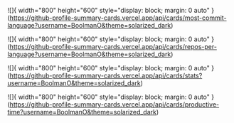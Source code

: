 ![]{ width="800" height="600" style="display: block; margin: 0 auto" }(https://github-profile-summary-cards.vercel.app/api/cards/most-commit-language?username=BoolmanO&theme=solarized_dark)

![]{ width="800" height="600" style="display: block; margin: 0 auto" }(https://github-profile-summary-cards.vercel.app/api/cards/repos-per-language?username=BoolmanO&theme=solarized_dark)

![]{ width="800" height="600" style="display: block; margin: 0 auto" }(https://github-profile-summary-cards.vercel.app/api/cards/stats?username=BoolmanO&theme=solarized_dark)

![]{ width="800" height="600" style="display: block; margin: 0 auto" }(https://github-profile-summary-cards.vercel.app/api/cards/productive-time?username=BoolmanO&theme=solarized_dark)
